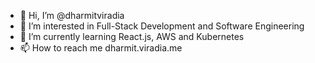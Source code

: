 - 👋 Hi, I’m @dharmitviradia
- 👀 I’m interested in Full-Stack Development and Software Engineering 
- 🌱 I’m currently learning React.js, AWS and Kubernetes 
- 📫 How to reach me dharmit.viradia.me

<!---
dharmitviradia/dharmitviradia is a ✨ special ✨ repository because its `README.md` (this file) appears on your GitHub profile.
You can click the Preview link to take a look at your changes.
--->
